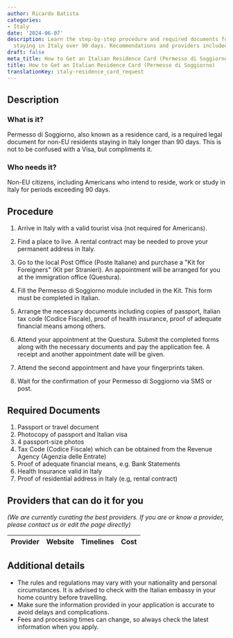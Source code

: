 ```yaml
---
author: Ricardo Batista
categories:
- Italy
date: '2024-06-07'
description: Learn the step-by-step procedure and required documents for non-EU residents
  staying in Italy over 90 days. Recommendations and providers included.
draft: false
meta_title: How to Get an Italian Residence Card (Permesso di Soggiorno)
title: How to Get an Italian Residence Card (Permesso di Soggiorno)
translationKey: italy-residence_card_request
---
```



## Description
### What is it?
Permesso di Soggiorno, also known as a residence card, is a required legal document for non-EU residents staying in Italy longer than 90 days. This is not to be confused with a Visa, but compliments it.

### Who needs it?
Non-EU citizens, including Americans who intend to reside, work or study in Italy for periods exceeding 90 days.

## Procedure

1. Arrive in Italy with a valid tourist visa (not required for Americans).

2. Find a place to live. A rental contract may be needed to prove your permanent address in Italy.

3. Go to the local Post Office (Poste Italiane) and purchase a "Kit for Foreigners" (Kit per Stranieri). An appointment will be arranged for you at the immigration office (Questura).

4. Fill the Permesso di Soggiorno module included in the Kit. This form must be completed in Italian.

5. Arrange the necessary documents including copies of passport, Italian tax code (Codice Fiscale), proof of health insurance, proof of adequate financial means among others.

6. Attend your appointment at the Questura. Submit the completed forms along with the necessary documents and pay the application fee. A receipt and another appointment date will be given.

7. Attend the second appointment and have your fingerprints taken.

8. Wait for the confirmation of your Permesso di Soggiorno via SMS or post.

## Required Documents

1. Passport or travel document
2. Photocopy of passport and Italian visa
3. 4 passport-size photos
4. Tax Code (Codice Fiscale) which can be obtained from the Revenue Agency (Agenzia delle Entrate)
5. Proof of adequate financial means, e.g. Bank Statements
6. Health Insurance valid in Italy
7. Proof of residential address in Italy (e.g, rental contract)

## Providers that can do it for you

_(We are currently curating the best providers. If you are or know a provider, please contact us or edit the page directly)_

| Provider        |     Website     |     Timelines    |       Cost      |
| --------------- | --------------- |  :-------------: | :-------------: |

## Additional details
* The rules and regulations may vary with your nationality and personal circumstances. It is advised to check with the Italian embassy in your home country before travelling.
* Make sure the information provided in your application is accurate to avoid delays and complications.
* Fees and processing times can change, so always check the latest information when you apply.